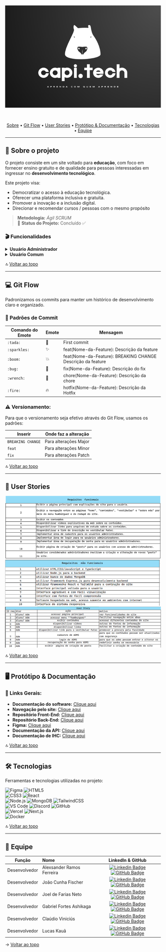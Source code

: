 <div align="center">

![banner](https://github.com/FischerJoao/readme-Capitech/blob/main/readme/banner.png?raw=true)

</div>
<br id="topo">

<p align="center">
  <a href="#sobre">Sobre</a> •  
  <a href="#actions">Git Flow</a> •  
  <a href="#backlogs">User Stories</a> •  
  <a href="#prototipo">Protótipo & Documentação</a> •  
  <a href="#tecnologias">Tecnologias</a> •  
  <a href="#equipe">Equipe</a>
</p>

---

## :bookmark_tabs: Sobre o projeto <span id="sobre"></span>

O projeto consiste em um site voltado para **educação**, com foco em fornecer ensino gratuito e de qualidade para pessoas interessadas em ingressar no **desenvolvimento tecnológico**.

Este projeto visa:

- Democratizar o acesso à educação tecnológica.
- Oferecer uma plataforma inclusiva e gratuita.
- Promover a inovação e a inclusão digital.
- Direcionar e recomendar cursos / pessoas com o mesmo propósito

> **Metodologia:** _Ágil SCRUM_  
> :pushpin: **Status do Projeto:** Concluído ✅

### :clapper: Funcionalidades

<details>
  <summary><strong>Usuário Administrador</strong></summary>
  
  - Registro  
    <img src="readme/registro.gif">
  - Login  
    <img src="readme/login.gif">
  - Cadastro de Curso  
    <img src="readme/cadastroCurso.gif">
</details>

<details>
  <summary><strong>Usuário Comum</strong></summary>
  
  - Acesso ao site (Home Page)  
    <img src="readme/home.gif">
  - Acesso aos conteúdos  
    <img src="readme/Conteudo.gif">
</details>

🔝 [Voltar ao topo](#topo)

---

## 💻 Git Flow <span id="actions"></span>

Padronizamos os commits para manter um histórico de desenvolvimento claro e organizado.

### :bookmark_tabs: Padrões de Commit

| Comando do Emote | Emote | Mensagem                                                    |
| ---------------- | ----- | ----------------------------------------------------------- |
| `:tada:`         | 🎉    | First commit                                                |
| `:sparkles:`     | ✨    | feat(Nome-da-Feature): Descrição da feature                 |
| `:boom:`         | 💥    | feat(Nome-da-Feature): BREAKING CHANGE Descrição da feature |
| `:bug:`          | 🐛    | fix(Nome-da-Feature): Descrição do fix                      |
| `:wrench:`       | 🔧    | chore(Nome-da-Feature): Descrição da chore                  |
| `:fire:`         | 🔥    | hotfix(Nome-da-Feature): Descrição da Hotfix                |

### :warning: Versionamento:

Para que o versionamento seja efetivo através do Git Flow, usamos os padrões:

| Inserir           | Onde faz a alteração  |
| ----------------- | --------------------- |
| `BREAKING CHANGE` | Para alterações Major |
| `feat`            | Para alterações Minor |
| `fix`             | Para alterações Patch |

🔝 [Voltar ao topo](#topo)

---

## :dart: User Stories <span id="backlogs"></span>

<div align="center">

![requisitos funcionais](readme/funcionais.png)  
![requisitos não funcionais](readme/rnf.png)  
![user stories](readme/userStory.png)

</div>

🔝 [Voltar ao topo](#topo)

---

## :desktop_computer: Protótipo & Documentação <span id="prototipo"></span>

### 🔗 Links Gerais:

- **Documentação do software:** [Clique aqui](readme/documentacao.pdf)
- **Navegação pelo site:** [Clique aqui](https://capitech-front-final.vercel.app/)
- **Repositório Front-End:** [Clique aqui](https://github.com/CapitechDev/Capitech-front)
- **Repositório Back-End:** [Clique aqui](https://github.com/CapitechDev/Capitech-back)
- **Figma:** [Clique aqui](https://www.figma.com/file/FnzEv4aPYWLKyNBSckPGTA?locale=en&type=design)
- **Documentação da API:** [Clique aqui](readme/docAPI.md)
- **Documentação de IHC:** [Clique aqui](readme/ihcDoc.pdf)

🔝 [Voltar ao topo](#topo)

---

## 🛠️ Tecnologias <span id="tecnologias"></span>

Ferramentas e tecnologias utilizadas no projeto:

![Figma](https://img.shields.io/badge/Figma-CED4DA?style=for-the-badge&logo=figma&logoColor=DC143C)  ![HTML5](https://img.shields.io/badge/HTML5-CED4DA?style=for-the-badge&logo=html5&logoColor=E34F26)  
![CSS3](https://img.shields.io/badge/CSS3-CED4DA?style=for-the-badge&logo=css3&logoColor=1572B6)  ![React](https://img.shields.io/badge/React-CED4DA?style=for-the-badge&logo=react&logoColor=61DAFB)  
![Node.js](https://img.shields.io/badge/Node.js-CED4DA?style=for-the-badge&logo=nodedotjs&logoColor=339933)  ![MongoDB](https://img.shields.io/badge/MongoDB-CED4DA?style=for-the-badge&logo=mongodb&logoColor=4EA94B)  ![TailwindCSS](https://img.shields.io/badge/tailwindcss-%2338B2AC.svg?style=for-the-badge&logo=tailwind-css&logoColor=white)  
![VS Code](https://img.shields.io/badge/VS_Code-CED4DA?style=for-the-badge&logo=visual%20studio%20code&logoColor=0078D4)  ![Discord](https://img.shields.io/badge/Discord-CED4DA?style=for-the-badge&logo=discord&logoColor=7289DA)  ![GitHub](https://img.shields.io/badge/GitHub-CED4DA?style=for-the-badge&logo=github&logoColor=20232A)  
![Vercel](https://img.shields.io/badge/Vercel-000000?style=for-the-badge&logo=vercel&logoColor=white)  ![Next.js](https://img.shields.io/badge/next%20js-000000?style=for-the-badge&logo=nextdotjs&logoColor=white)  
![Docker](https://img.shields.io/badge/Docker-2CA5E0?style=for-the-badge&logo=docker&logoColor=white)  

🔝 [Voltar ao topo](#topo)

---

<span id="equipe">

## :busts_in_silhouette: Equipe

|    Função     | Nome                      |                                                                                                                                                             LinkedIn & GitHub                                                                                                                                                              |
| :-----------: | :------------------------ | :----------------------------------------------------------------------------------------------------------------------------------------------------------------------------------------------------------------------------------------------------------------------------------------------------------------------------------------: |
| Desenvolvedor | Alexsander Ramos Ferreira |                [![Linkedin Badge](https://img.shields.io/badge/Linkedin-blue?style=flat-square&logo=Linkedin&logoColor=white)](https://br.linkedin.com/in/alexsanderferreira) [![GitHub Badge](https://img.shields.io/badge/GitHub-111217?style=flat-square&logo=github&logoColor=white)](https://github.com/LehRamos1508)                 |
| Desenvolvedor | João Cunha Fischer        |            [![Linkedin Badge](https://img.shields.io/badge/Linkedin-blue?style=flat-square&logo=Linkedin&logoColor=white)](https://br.linkedin.com/in/joao-cunha-fischer-6585b1203) [![GitHub Badge](https://img.shields.io/badge/GitHub-111217?style=flat-square&logo=github&logoColor=white)](https://github.com/FischerJoao)            |
| Desenvolvedor | Joel de Farias Neto       | [![Linkedin Badge](https://img.shields.io/badge/Linkedin-blue?style=flat-square&logo=Linkedin&logoColor=white)](https://br.linkedin.com/in/joel-alves-neto?trk=public_profile_browsemap-profile) [![GitHub Badge](https://img.shields.io/badge/GitHub-111217?style=flat-square&logo=github&logoColor=white)](https://github.com/Joel-Neto) |
| Desenvolvedor | Gabriel Fortes Ashikaga   |              [![Linkedin Badge](https://img.shields.io/badge/Linkedin-blue?style=flat-square&logo=Linkedin&logoColor=white)](https://br.linkedin.com/in/gabriel-fortes-ashikaga) [![GitHub Badge](https://img.shields.io/badge/GitHub-111217?style=flat-square&logo=github&logoColor=white)](https://github.com/ashkgabriel)               |
| Desenvolvedor | Claúdio Viniciús          |          [![Linkedin Badge](https://img.shields.io/badge/Linkedin-blue?style=flat-square&logo=Linkedin&logoColor=white)](https://br.linkedin.com/in/claudio-vinicius-camellin-almeida) [![GitHub Badge](https://img.shields.io/badge/GitHub-111217?style=flat-square&logo=github&logoColor=white)](https://github.com/Clouddios)           |
| Desenvolvedor | Lucas Kauã                |                      [![Linkedin Badge](https://img.shields.io/badge/Linkedin-blue?style=flat-square&logo=Linkedin&logoColor=white)](https://br.linkedin.com/in/lucas-kauã/) [![GitHub Badge](https://img.shields.io/badge/GitHub-111217?style=flat-square&logo=github&logoColor=white)](https://github.com/LucasKMS)                      |

→ [Voltar ao topo](#topo)

